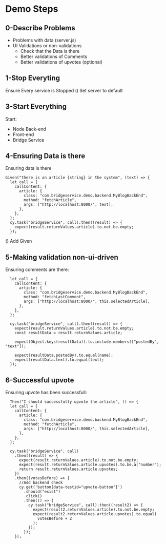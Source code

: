 # Demo Steps

## 0-Describe Problems

- Problems with data (server.js)
- UI Validations or non-validations
  - Check that the Data is there
  - Better validations of Comments
  - Better validations of upvotes (optional)

## 1-Stop Everyting

Ensure Every service is Stopped
() Set server to default

## 3-Start Everything

Start:

- Node Back-end
- Front-end
- Bridge Service

## 4-Ensuring Data is there

Ensuring data is there

```JS
Given("there is an article {string} in the system", (text) => {
  let call = {
    callContent: {
      article: {
        class: "com.bridgeservice.demo.backend.MyBlogBackEnd",
        method: "fetchArticle",
        args: ["http://localhost:8000/", text],
      },
    },
  };
  cy.task("bridgeService", call).then((result) => {
    expect(result.returnValues.article).to.not.be.empty;
  });

```

() Add Given

## 5-Making validation non-ui-driven

Ensuring comments are there:

```JS
  let call = {
    callContent: {
      article: {
        class: "com.bridgeservice.demo.backend.MyBlogBackEnd",
        method: "fetchLastComment",
        args: ["http://localhost:8000/", this.selectedArticle],
      },
    },
  };

  cy.task("bridgeService", call).then((result) => {
    expect(result.returnValues.article).to.not.be.empty;
    const resultData = result.returnValues.article;

    expect(Object.keys(resultData)).to.include.members(["postedBy", "text"]);

    expect(resultData.postedBy).to.equal(name);
    expect(resultData.text).to.equal(text);
  });
```

## 6-Successful upvote

Ensuring upvote has been successfull:

```JS
  Then("I should successfully upvote the article", () => {
  let call = {
    callContent: {
      article: {
        class: "com.bridgeservice.demo.backend.MyBlogBackEnd",
        method: "fetchArticle",
        args: ["http://localhost:8000/", this.selectedArticle],
      },
    },
  };

  cy.task("bridgeService", call)
    .then((result) => {
      expect(result.returnValues.article).to.not.be.empty;
      expect(result.returnValues.article.upvotes).to.be.a("number");
      return result.returnValues.article.upvotes;
    })
    .then((votesBefore) => {
      //Add backend check
      cy.get('button[data-testid="upvote-button"]')
        .should("exist")
        .click()
        .then(() => {
          cy.task("bridgeService", call).then((result2) => {
            expect(result2.returnValues.article).to.not.be.empty;
            expect(result2.returnValues.article.upvotes).to.equal(
              votesBefore + 2
            );
          });
        });
    });
```
